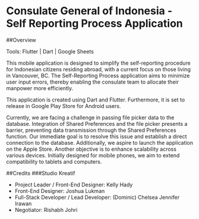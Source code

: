 # Consulate General of Indonesia - Self Reporting Process Application

##Overview

Tools: Flutter | Dart | Google Sheets

This mobile application is designed to simplify the self-reporting procedure for Indonesian citizens residing abroad, with a current focus on those living in Vancouver, BC. The Self-Reporting Process application aims to minimize user input errors, thereby enabling the consulate team to allocate their manpower more efficiently.


This application is created using Dart and Flutter. Furthermore, it is set to release in Google Play Store for Android users. 


Currently, we are facing a challenge in passing file picker data to the database. Integration of Shared Preferences and the file picker presents a barrier, preventing data transmission through the Shared Preferences function. Our immediate goal is to resolve this issue and establish a direct connection to the database. Additionally, we aspire to launch the application on the Apple Store. Another objective is to enhance scalability across various devices. Initially designed for mobile phones, we aim to extend compatibility to tablets and computers.

##Credits
###Studio Kreatif
- Project Leader / Front-End Designer: Kelly Hady
- Front-End Designer: Joshua Lukman
- Full-Stack Developer / Lead Developer: (Dominic) Chelsea Jennifer Irawan
- Negotiator: Rishabh Johri
